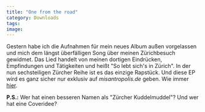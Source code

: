 ```yaml
---
title: "One from the road"
category: Downloads
tags: 
image: 
---
```


Gestern habe ich die Aufnahmen für mein neues Album außen vorgelassen und mich dem längst überfälligen Song über meinen Zürichbesuch gewidmet. Das Lied handelt von meinen dortigen Eindrücken, Empfindungen und Tätigkeiten und heißt "So lebt sich's in Zürich". In der nun sechsteiligen Zürcher Reihe ist es das einzige Rapstück. Und diese EP wird es ganz sicher nur exklusiv auf *misantropolis.de* geben. Wie immer [hier](http://www.misantropolis.de/downloads).  

  

**P.S.:** Wer hat einen besseren Namen als "Zürcher Kuddelmuddel"? Und wer hat eine Coveridee?